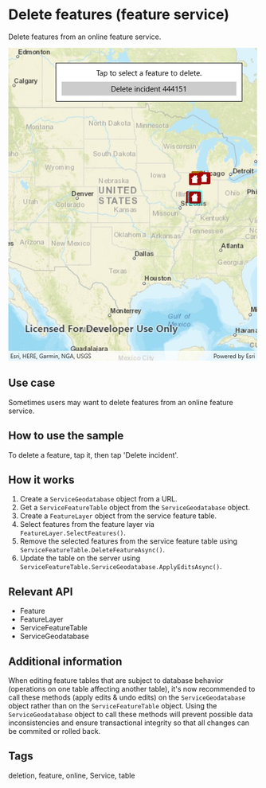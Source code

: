 # Delete features (feature service)

Delete features from an online feature service.

![Image of delete features feature service](DeleteFeatures.jpg)

## Use case

Sometimes users may want to delete features from an online feature service.

## How to use the sample

To delete a feature, tap it, then tap 'Delete incident'.

## How it works

1. Create a `ServiceGeodatabase` object from a URL.
2. Get a `ServiceFeatureTable` object from the `ServiceGeodatabase` object.
3. Create a `FeatureLayer` object from the service feature table.
4. Select features from the feature layer via `FeatureLayer.SelectFeatures()`.
5. Remove the selected features from the service feature table using `ServiceFeatureTable.DeleteFeatureAsync()`.
6. Update the table on the server using `ServiceFeatureTable.ServiceGeodatabase.ApplyEditsAsync()`.

## Relevant API

* Feature
* FeatureLayer
* ServiceFeatureTable
* ServiceGeodatabase

## Additional information

When editing feature tables that are subject to database behavior (operations on one table affecting another table), it's now recommended to call these methods (apply edits & undo edits) on the `ServiceGeodatabase` object rather than on the `ServiceFeatureTable` object. Using the `ServiceGeodatabase` object to call these methods will prevent possible data inconsistencies and ensure transactional integrity so that all changes can be commited or rolled back.

## Tags

deletion, feature, online, Service, table
